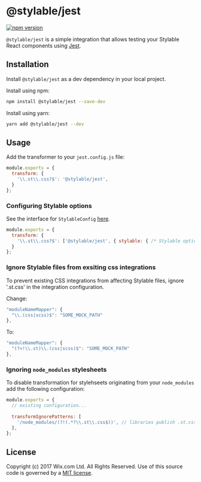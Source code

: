 # @stylable/jest

[![npm version](https://img.shields.io/npm/v/@stylable/jest.svg)](https://www.npmjs.com/package/@stylable/jest)

`@stylable/jest` is a simple integration that allows testing your Stylable React components using [Jest](https://jestjs.io/).

## Installation

Install `@stylable/jest` as a dev dependency in your local project.

Install using npm:
```bash
npm install @stylable/jest --save-dev
```

Install using yarn:
```bash
yarn add @stylable/jest --dev
```

## Usage

Add the transformer to your `jest.config.js` file:

```js
module.exports = {
  transform: {
    '\\.st\\.css?$': '@stylable/jest',
  }
};
```

### Configuring Stylable options

See the interface for `StylableConfig` [here](https://github.com/wix/stylable/blob/master/packages/core/src/stylable.ts).

```js
module.exports = {
  transform: {
    '\\.st\\.css?$': ['@stylable/jest', { stylable: { /* Stylable options */ } }],
  }
};
```

### Ignore Stylable files from exsiting css integrations
To prevent existing CSS integrations from affecting Stylable files, ignore '.st.css' in the integration configuration.

Change: 
```js
"moduleNameMapper": {
  "\\.(css|scss)$": "SOME_MOCK_PATH"
},
```
To:
```js
"moduleNameMapper": {
  "(?<!\\.st)\\.(css|scss)$": "SOME_MOCK_PATH"
},
```

### Ignoring `node_modules` stylesheets

To disable transformation for stylehseets originating from your `node_modules` add the following configuration:

```js
module.exports = {
  // existing configuration...
  
  transformIgnorePatterns: [
    '/node_modules/(?!(.*?\\.st\\.css$))', // libraries publish .st.css files in their dist
  ],
};
```

## License

Copyright (c) 2017 Wix.com Ltd. All Rights Reserved. Use of this source code is governed by a [MIT license](./LICENSE).
